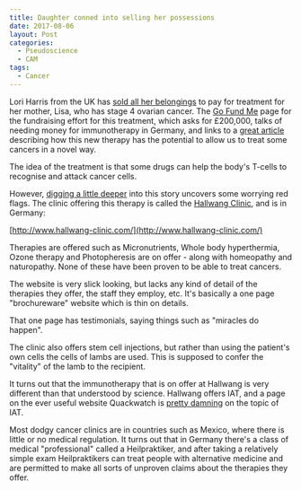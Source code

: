 ```yaml
---
title: Daughter conned into selling her possessions
date: 2017-08-06
layout: Post
categories:
  - Pseudoscience
  - CAM
tags:
  - Cancer
---
```


Lori Harris from the UK has [sold all her belongings](http://www.nzherald.co.nz/lifestyle/news/article.cfm?c_id=6&objectid=11898322) to pay for treatment for her mother, Lisa, who has stage 4 ovarian cancer. The [Go Fund Me](https://www.gofundme.com/lisatogermany) page for the fundraising effort for this treatment, which asks for £200,000, talks of needing money for immunotherapy in Germany, and links to a [great article](https://www.theguardian.com/science/2015/jun/01/immunotherapy-the-big-new-hope-for-cancer-treatment) describing how this new therapy has the potential to allow us to treat some cancers in a novel way.

<!-- more -->

The idea of the treatment is that some drugs can help the body's T-cells to recognise and attack cancer cells.

However, [digging a little deeper](https://health.spectator.co.uk/germanys-alternative-clinics-offer-false-hope-to-cancer-patients-like-leah-bracknell/) into this story uncovers some worrying red flags. The clinic offering this therapy is called the [Hallwang Clinic](http://rationalwiki.org/wiki/Hallwang_Clinic), and is in Germany:

[http://www.hallwang-clinic.com/](http://www.hallwang-clinic.com/)

Therapies are offered such as Micronutrients, Whole body hyperthermia, Ozone therapy and Photopheresis are on offer - along with homeopathy and naturopathy. None of these have been proven to be able to treat cancers.

The website is very slick looking, but lacks any kind of detail of the therapies they offer, the staff they employ, etc. It's basically a one page "brochureware" website which is thin on details.

That one page has testimonials, saying things such as "miracles do happen".

The clinic also offers stem cell injections, but rather than using the patient's own cells the cells of lambs are used. This is supposed to confer the "vitality" of the lamb to the recipient.

It turns out that the immunotherapy that is on offer at Hallwang is very different than that understood by science. Hallwang offers IAT, and a page on the ever useful website Quackwatch is [pretty damning](http://www.quackwatch.org/01QuackeryRelatedTopics/Cancer/iat.html) on the topic of IAT.

Most dodgy cancer clinics are in countries such as Mexico, where there is little or no medical regulation. It turns out that in Germany there's a class of medical "professional" called a Heilpraktiker, and after taking a relatively simple exam Heilpraktikers can treat people with alternative medicine and are permitted to make all sorts of unproven claims about the therapies they offer.
